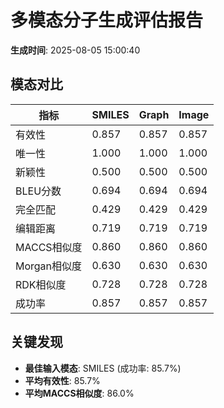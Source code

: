 # 多模态分子生成评估报告

**生成时间**: 2025-08-05 15:00:40

## 模态对比

| 指标 | SMILES | Graph | Image |
|------|--------|-------|-------|
| 有效性 | 0.857 | 0.857 | 0.857 |
| 唯一性 | 1.000 | 1.000 | 1.000 |
| 新颖性 | 0.500 | 0.500 | 0.500 |
| BLEU分数 | 0.694 | 0.694 | 0.694 |
| 完全匹配 | 0.429 | 0.429 | 0.429 |
| 编辑距离 | 0.719 | 0.719 | 0.719 |
| MACCS相似度 | 0.860 | 0.860 | 0.860 |
| Morgan相似度 | 0.630 | 0.630 | 0.630 |
| RDK相似度 | 0.728 | 0.728 | 0.728 |
| 成功率 | 0.857 | 0.857 | 0.857 |

## 关键发现

- **最佳输入模态**: SMILES (成功率: 85.7%)
- **平均有效性**: 85.7%
- **平均MACCS相似度**: 86.0%
